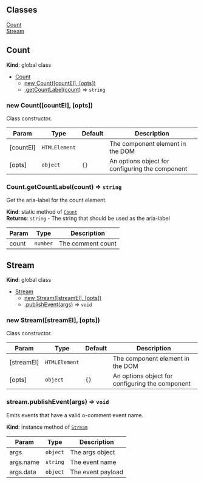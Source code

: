 ## Classes

<dl>
<dt><a href="#Count">Count</a></dt>
<dd></dd>
<dt><a href="#Stream">Stream</a></dt>
<dd></dd>
</dl>

<a name="Count"></a>

## Count
**Kind**: global class  

* [Count](#Count)
    * [new Count([countEl], [opts])](#new_Count_new)
    * [.getCountLabel(count)](#Count.getCountLabel) ⇒ <code>string</code>

<a name="new_Count_new"></a>

### new Count([countEl], [opts])
Class constructor.


| Param | Type | Default | Description |
| --- | --- | --- | --- |
| [countEl] | <code>HTMLElement</code> |  | The component element in the DOM |
| [opts] | <code>object</code> | <code>{}</code> | An options object for configuring the component |

<a name="Count.getCountLabel"></a>

### Count.getCountLabel(count) ⇒ <code>string</code>
Get the aria-label for the count element.

**Kind**: static method of [<code>Count</code>](#Count)  
**Returns**: <code>string</code> - The string that should be used as the aria-label  

| Param | Type | Description |
| --- | --- | --- |
| count | <code>number</code> | The comment count |

<a name="Stream"></a>

## Stream
**Kind**: global class  

* [Stream](#Stream)
    * [new Stream([streamEl], [opts])](#new_Stream_new)
    * [.publishEvent(args)](#Stream+publishEvent) ⇒ <code>void</code>

<a name="new_Stream_new"></a>

### new Stream([streamEl], [opts])
Class constructor.


| Param | Type | Default | Description |
| --- | --- | --- | --- |
| [streamEl] | <code>HTMLElement</code> |  | The component element in the DOM |
| [opts] | <code>object</code> | <code>{}</code> | An options object for configuring the component |

<a name="Stream+publishEvent"></a>

### stream.publishEvent(args) ⇒ <code>void</code>
Emits events that have a valid o-comment event name.

**Kind**: instance method of [<code>Stream</code>](#Stream)  

| Param | Type | Description |
| --- | --- | --- |
| args | <code>object</code> | The args object |
| args.name | <code>string</code> | The event name |
| args.data | <code>object</code> | The event payload |

